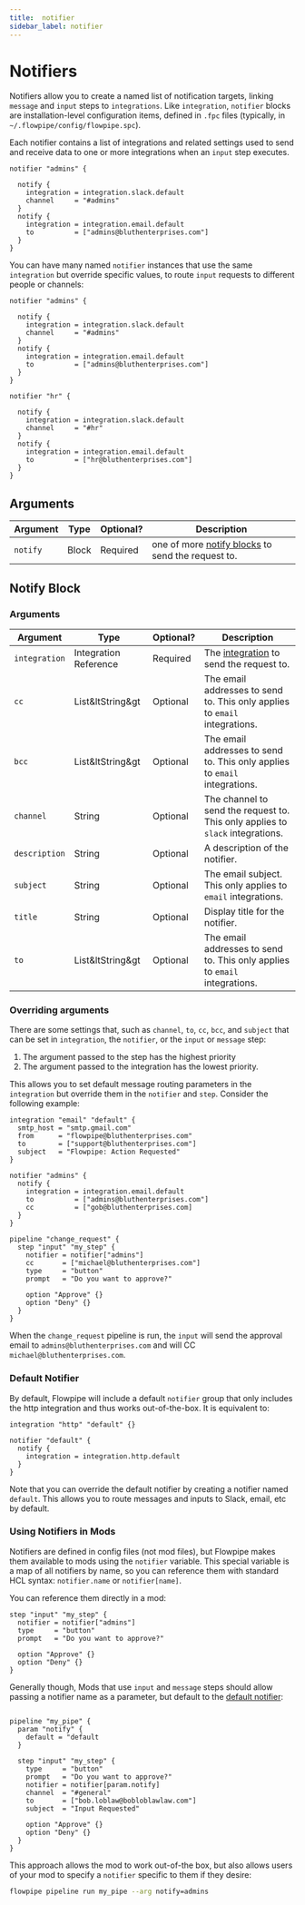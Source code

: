 ```yaml
---
title:  notifier
sidebar_label: notifier
---
```



# Notifiers

Notifiers allow you to create a named list of notification targets, linking `message` and `input` steps to `integrations`.  Like `integration`, `notifier` blocks are installation-level configuration items, defined in `.fpc` files (typically, in `~/.flowpipe/config/flowpipe.spc`).

Each notifier contains a list of integrations and related settings used to send and receive data to one or more integrations when an `input` step executes.

```hcl
notifier "admins" {

  notify {
    integration = integration.slack.default 
    channel     = "#admins"
  }
  notify {
    integration = integration.email.default 
    to          = ["admins@bluthenterprises.com"]
  }
}
```

You can have many named `notifier` instances that use the same `integration` but override specific values, to route `input` requests to different people or channels:

```hcl
notifier "admins" {

  notify {
    integration = integration.slack.default 
    channel     = "#admins"
  }
  notify {
    integration = integration.email.default 
    to          = ["admins@bluthenterprises.com"]
  }
}

notifier "hr" {

  notify {
    integration = integration.slack.default 
    channel     = "#hr"
  }
  notify {
    integration = integration.email.default 
    to          = ["hr@bluthenterprises.com"]
  }
}
```


## Arguments

| Argument        | Type      | Optional?   | Description
|-----------------|-----------|-------------|-----------------
| `notify`        | Block     | Required    | one of more  [notify blocks](#notify-block) to send the request to.



## Notify Block

### Arguments

| Argument        | Type      | Optional?   | Description
|-----------------|-----------|-------------|-----------------
| `integration`   | Integration Reference | Required    | The [integration](#integrations) to send the request to.
| `cc`            | List&ltString&gt | Optional    | The email addresses to send to. This only applies to  `email` integrations.
| `bcc`           | List&ltString&gt | Optional    | The email addresses to send to. This only applies to  `email` integrations.
| `channel`       | String    | Optional    | The channel to send the request to.  This only applies to  `slack` integrations.
| `description`   | String    | Optional    | A description of the notifier.
| `subject`       | String | Optional     | The email subject. This only applies to  `email` integrations.
| `title`         | String    | Optional    | Display title for the notifier.
| `to`            | List&ltString&gt | Optional    | The email addresses to send to. This only applies to  `email` integrations.


### Overriding arguments

There are some settings that, such as `channel`, `to`, `cc`, `bcc`, and `subject` that can be set in `integration`, the `notifier`, or the `input` or `message` step:
1. The argument passed to the step has the highest priority
2. The argument passed to the integration has the lowest priority.

This allows you to set default message routing parameters in the `integration` but override them in the `notifier` and `step`.  Consider the following example:

```hcl
integration "email" "default" {
  smtp_host = "smtp.gmail.com"
  from      = "flowpipe@bluthenterprises.com"
  to        = ["support@bluthenterprises.com"]
  subject   = "Flowpipe: Action Requested"
}

notifier "admins" {
  notify {
    integration = integration.email.default 
    to          = ["admins@bluthenterprises.com"]
    cc          = ["gob@bluthenterprises.com]
  }
}

pipeline "change_request" {
  step "input" "my_step" {
    notifier = notifier["admins"]
    cc       = ["michael@bluthenterprises.com"]
    type     = "button"
    prompt   = "Do you want to approve?"

    option "Approve" {}
    option "Deny" {}
  }
}
```

When the `change_request` pipeline is run, the `input` will send the approval email to `admins@bluthenterprises.com` and will CC `michael@bluthenterprises.com`.


### Default Notifier
 
By default,  Flowpipe will include a default `notifier` group that only includes the http integration and thus works out-of-the-box.  It is equivalent to:

```hcl
integration "http" "default" {}

notifier "default" {
  notify {
    integration = integration.http.default  
  }
}
```

Note that you can override the default notifier by creating a notifier named `default`.  This allows you to route messages and inputs to Slack, email, etc by default.  


### Using Notifiers in Mods

Notifiers are defined in config files (not mod files), but Flowpipe makes them available to mods using the `notifier` variable. This special variable is a map of all notifiers by name, so you can reference them with standard HCL syntax: `notifier.name` or `notifier[name]`.

You can reference them directly in a mod:

```hcl
step "input" "my_step" {
  notifier = notifier["admins"]
  type     = "button"
  prompt   = "Do you want to approve?"

  option "Approve" {}
  option "Deny" {}
}
```

Generally though, Mods that use `input` and `message` steps should allow passing a notifier name as a parameter, but default to the [default notifier](#default-notifier):

```hcl

pipeline "my_pipe" {
  param "notify" {
    default = "default
  }

  step "input" "my_step" {
    type     = "button"
    prompt   = "Do you want to approve?"
    notifier = notifier[param.notify]
    channel  = "#general" 
    to       = ["bob.loblaw@bobloblawlaw.com"]
    subject  = "Input Requested"

    option "Approve" {}
    option "Deny" {}
  }
}
```

This approach allows the mod to work out-of-the box, but also allows users of your mod to specify a `notifier` specific to them if they desire:

```bash
flowpipe pipeline run my_pipe --arg notify=admins
```


